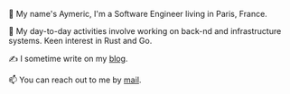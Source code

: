 :wave: My name's Aymeric, I'm a Software Engineer living in Paris, France.

🔭 My day-to-day activities involve working on back-nd and infrastructure systems. Keen interest in Rust and Go.

✍️ I sometime write on my [blog](https://aymericbeaumet.com/).

📫 You can reach out to me by [mail](mailto:hi@aymericbeaumet.com).
